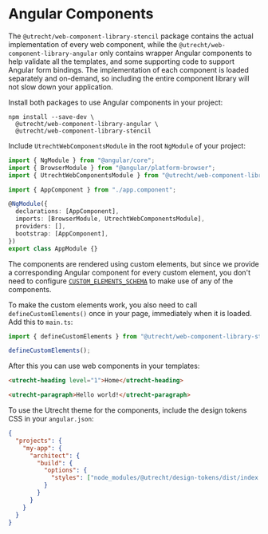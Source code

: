 # Angular Components

The `@utrecht/web-component-library-stencil` package contains the actual implementation of every web component, while the `@utrecht/web-component-library-angular` only contains wrapper Angular components to help validate all the templates, and some supporting code to support Angular form bindings. The implementation of each component is loaded separately and on-demand, so including the entire component library will not slow down your application.

Install both packages to use Angular components in your project:

```shell
npm install --save-dev \
  @utrecht/web-component-library-angular \
  @utrecht/web-component-library-stencil
```

Include `UtrechtWebComponentsModule` in the root `NgModule` of your project:

```ts
import { NgModule } from "@angular/core";
import { BrowserModule } from "@angular/platform-browser";
import { UtrechtWebComponentsModule } from "@utrecht/web-component-library-angular";

import { AppComponent } from "./app.component";

@NgModule({
  declarations: [AppComponent],
  imports: [BrowserModule, UtrechtWebComponentsModule],
  providers: [],
  bootstrap: [AppComponent],
})
export class AppModule {}
```

The components are rendered using custom elements, but since we provide a corresponding Angular component for every custom element, you don't need to configure [`CUSTOM_ELEMENTS_SCHEMA`](https://angular.io/api/core/CUSTOM_ELEMENTS_SCHEMA) to make use of any of the components.

To make the custom elements work, you also need to call `defineCustomElements()` once in your page, immediately when it is loaded. Add this to `main.ts`:

```ts
import { defineCustomElements } from "@utrecht/web-component-library-stencil";

defineCustomElements();
```

After this you can use web components in your templates:

```html
<utrecht-heading level="1">Home</utrecht-heading>

<utrecht-paragraph>Hello world!</utrecht-paragraph>
```

To use the Utrecht theme for the components, include the design tokens CSS in your `angular.json`:

```json
{
  "projects": {
    "my-app": {
      "architect": {
        "build": {
          "options": {
            "styles": ["node_modules/@utrecht/design-tokens/dist/index.css", "src/styles.css"]
          }
        }
      }
    }
  }
}
```
